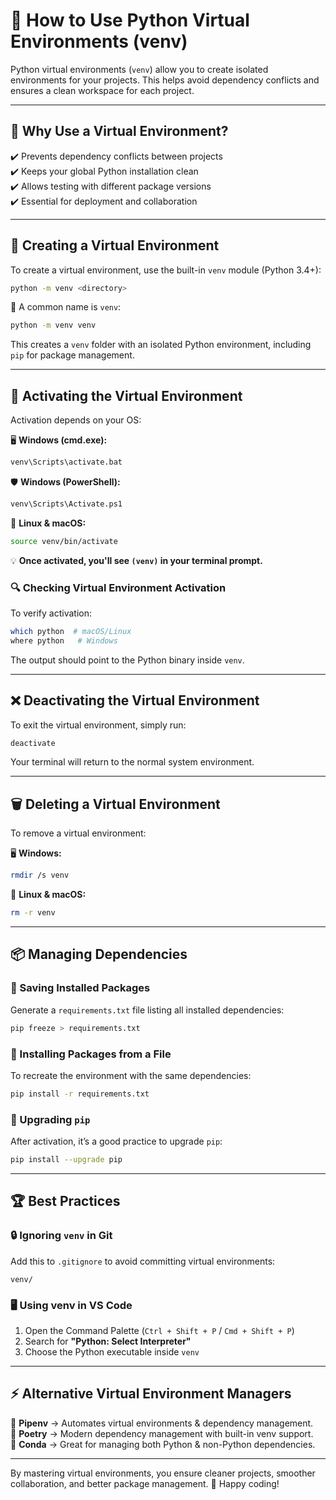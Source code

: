 # 🚀 How to Use Python Virtual Environments (venv)

Python virtual environments (`venv`) allow you to create isolated environments for your projects. This helps avoid dependency conflicts and ensures a clean workspace for each project.

---
## 🎯 Why Use a Virtual Environment?
✔️ Prevents dependency conflicts between projects  
✔️ Keeps your global Python installation clean  
✔️ Allows testing with different package versions  
✔️ Essential for deployment and collaboration  

---
## 🔧 Creating a Virtual Environment
To create a virtual environment, use the built-in `venv` module (Python 3.4+):

```bash
python -m venv <directory>
```

📌 A common name is `venv`:
```bash
python -m venv venv
```
This creates a `venv` folder with an isolated Python environment, including `pip` for package management.

---
## 🚀 Activating the Virtual Environment
Activation depends on your OS:

🖥 **Windows (cmd.exe):**  
```bash
venv\Scripts\activate.bat
```

🛡 **Windows (PowerShell):**  
```bash
venv\Scripts\Activate.ps1
```

🐧 **Linux & macOS:**  
```bash
source venv/bin/activate
```

💡 **Once activated, you'll see `(venv)` in your terminal prompt.**

### 🔍 Checking Virtual Environment Activation
To verify activation:
```bash
which python  # macOS/Linux
where python   # Windows
```
The output should point to the Python binary inside `venv`.

---
## ❌ Deactivating the Virtual Environment
To exit the virtual environment, simply run:
```bash
deactivate
```
Your terminal will return to the normal system environment.

---
## 🗑️ Deleting a Virtual Environment
To remove a virtual environment:

🖥 **Windows:**
```bash
rmdir /s venv
```

🐧 **Linux & macOS:**
```bash
rm -r venv
```

---
## 📦 Managing Dependencies
### 📌 Saving Installed Packages
Generate a `requirements.txt` file listing all installed dependencies:
```bash
pip freeze > requirements.txt
```

### 📌 Installing Packages from a File
To recreate the environment with the same dependencies:
```bash
pip install -r requirements.txt
```

### 📌 Upgrading `pip`
After activation, it’s a good practice to upgrade `pip`:
```bash
pip install --upgrade pip
```

---
## 🏆 Best Practices
### 🔒 Ignoring `venv` in Git
Add this to `.gitignore` to avoid committing virtual environments:
```
venv/
```

### 🖥 Using venv in VS Code
1. Open the Command Palette (`Ctrl + Shift + P` / `Cmd + Shift + P`)
2. Search for **"Python: Select Interpreter"**
3. Choose the Python executable inside `venv`

---
## ⚡ Alternative Virtual Environment Managers
🔹 **Pipenv** → Automates virtual environments & dependency management.  
🔹 **Poetry** → Modern dependency management with built-in venv support.  
🔹 **Conda** → Great for managing both Python & non-Python dependencies.  

---
By mastering virtual environments, you ensure cleaner projects, smoother collaboration, and better package management. 🚀 Happy coding!

